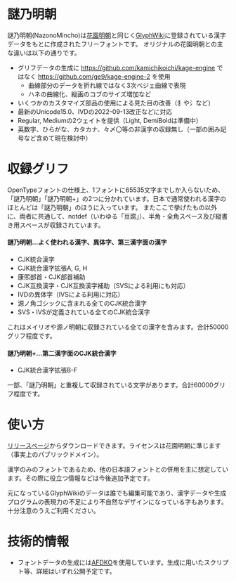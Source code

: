 # 謎乃明朝
謎乃明朝(NazonoMincho)は[花園明朝](http://fonts.jp/hanazono/)と同じく[GlyphWiki](https://glyphwiki.org/wiki/GlyphWiki:%E3%83%A1%E3%82%A4%E3%83%B3%E3%83%9A%E3%83%BC%E3%82%B8)に登録されている漢字データをもとに作成されたフリーフォントです。
オリジナルの花園明朝との主な違いは以下の通りです。
- グリフデータの生成に https://github.com/kamichikoichi/kage-engine ではなく https://github.com/ge9/kage-engine-2 を使用
  - 曲線部分のデータを折れ線ではなく3次ベジェ曲線で表現
  - ハネの曲線化、縦画のコブのサイズ増加など
- いくつかのカスタマイズ部品の使用による見た目の改善（犭や氵など）
- 最新のUnicode15.0、IVDの2022-09-13改正などに対応
- Regular, Mediumの2ウェイトを提供（Light, DemiBoldは準備中）
- 英数字、ひらがな、カタカナ、々〆〇等の非漢字の収録無し（一部の囲み記号など含めて現在検討中）

# 収録グリフ
OpenTypeフォントの仕様上、1フォントに65535文字までしか入らないため、「謎乃明朝」「謎乃明朝+」の2つに分かれています。日本で通常使われる漢字のほとんどは「謎乃明朝」のほうに入っています。
またここで挙げたもの以外に、両者に共通して、notdef（いわゆる「豆腐」）、半角・全角スペース及び縦書き用スペースが収録されています。

#### 謎乃明朝…よく使われる漢字、異体字、第三漢字面の漢字
- CJK統合漢字
- CJK統合漢字拡張A, G, H
- 康煕部首・CJK部首補助
- CJK互換漢字・CJK互換漢字補助（SVSによる利用にも対応）
- IVDの異体字（IVSによる利用に対応）
- 源ノ角ゴシックに含まれる全てのCJK統合漢字
- SVS・IVSが定義されている全てのCJK統合漢字

これはメイリオや源ノ明朝に収録されている全ての漢字を含みます。合計50000グリフ程度です。

#### 謎乃明朝+…第二漢字面のCJK統合漢字
- CJK統合漢字拡張B-F

一部、「謎乃明朝」と重複して収録されている文字があります。合計60000グリフ程度です。

# 使い方
[リリースページ](https://github.com/ge9/NazonoMincho/releases)からダウンロードできます。ライセンスは花園明朝に準じます（事実上のパブリックドメイン）。

漢字のみのフォントであるため、他の日本語フォントとの併用を主に想定しています。その際に役立つ情報などは今後追加予定です。

元になっているGlyphWikiのデータは誰でも編集可能であり、漢字データや生成プログラムの表現力の不足により不自然なデザインになっている字もあります。十分注意のうえご利用ください。

# 技術的情報
- フォントデータの生成には[AFDKO](https://github.com/adobe-type-tools/afdko)を使用しています。生成に用いたスクリプト等、詳細はいずれ公開予定です。
